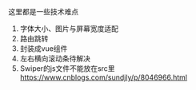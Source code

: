 这里都是一些技术难点

1. 字体大小、图片与屏幕宽度适配
2. 路由跳转
3. 封装成vue组件
4. 左右横向滚动条待解决
5. Swiper的js文件不能放在src里 https://www.cnblogs.com/sundjly/p/8046966.html